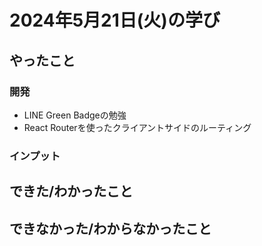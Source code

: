 # 2024年5月21日(火)の学び
## やったこと
### 開発
* LINE Green Badgeの勉強
* React Routerを使ったクライアントサイドのルーティング
### インプット

## できた/わかったこと

## できなかった/わからなかったこと

